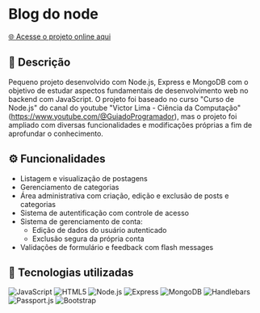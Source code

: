 # Blog do node
[🌐 Acesse o projeto online aqui](https://blog-node-4i9g.onrender.com)
## 📘 Descrição
Pequeno projeto desenvolvido com Node.js, Express e MongoDB com o objetivo de estudar aspectos fundamentais de desenvolvimento web no backend com JavaScript. O projeto foi baseado no curso "Curso de Node.js" do canal do youtube "Victor Lima - Ciência da Computação" (https://www.youtube.com/@GuiadoProgramador), mas o projeto foi ampliado com diversas funcionalidades e modificações próprias a fim de aprofundar o conhecimento.
## ⚙️ Funcionalidades
- Listagem e visualização de postagens
- Gerenciamento de categorias
- Área administrativa com criação, edição e exclusão de posts e categorias
- Sistema de autentificação com controle de acesso
- Sistema de gerenciamento de conta:
  - Edição de dados do usuário autenticado
  - Exclusão segura da própria conta
- Validações de formulário e feedback com flash messages
## 🚀 Tecnologias utilizadas
![JavaScript](https://img.shields.io/badge/JavaScript-F7DF1E?style=for-the-badge&logo=javascript&logoColor=black)
![HTML5](https://img.shields.io/badge/HTML5-E34F26?style=for-the-badge&logo=html5&logoColor=white)
![Node.js](https://img.shields.io/badge/Node.js-339933?style=for-the-badge&logo=node.js&logoColor=white)
![Express](https://img.shields.io/badge/Express-000000?style=for-the-badge&logo=express&logoColor=white)
![MongoDB](https://img.shields.io/badge/MongoDB-47A248?style=for-the-badge&logo=mongodb&logoColor=white)
![Handlebars](https://img.shields.io/badge/Handlebars-f0772b?style=for-the-badge&logo=handlebarsdotjs&logoColor=white)
![Passport.js](https://img.shields.io/badge/Passport.js-34E0A1?style=for-the-badge)
![Bootstrap](https://img.shields.io/badge/Bootstrap-563D7C?style=for-the-badge&logo=bootstrap&logoColor=white)
